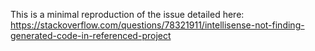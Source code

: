 This is a minimal reproduction of the issue detailed here: https://stackoverflow.com/questions/78321911/intellisense-not-finding-generated-code-in-referenced-project
